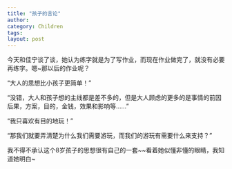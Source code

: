 ```yaml
---
title: "孩子的言论"
author:
category: Children
tags: 
layout: post
---
```

今天和佳宁谈了谈，她认为练字就是为了写作业，而现在作业做完了，就没有必要再练字。嗯~那以后的作业呢？

“大人的思想比小孩子更简单！”

“没错，大人和孩子想的主线都是差不多的，但是大人顾虑的更多的是事情的前因后果，方案，目的，金钱，效果和影响等……”

“我只喜欢有目的地玩！”

“那我们就要弄清楚为什么我们需要游玩，而我们的游玩有需要什么来支持？”

我不得不承认这个8岁孩子的思想很有自己的一套~~看着她似懂非懂的眼睛，我知道她明白~

